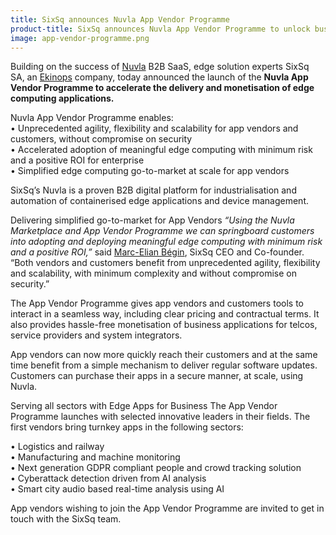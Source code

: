 ```yaml
---
title: SixSq announces Nuvla App Vendor Programme
product-title: SixSq announces Nuvla App Vendor Programme to unlock business at the edge
image: app-vendor-programme.png
---
```


Building on the success of [Nuvla](https://nuvla.io/) B2B SaaS, edge solution experts SixSq SA, an [Ekinops](https://www.ekinops.com/) company, today announced the launch of the **Nuvla App Vendor Programme to accelerate the delivery and monetisation of edge computing applications.**
<br/>

Nuvla App Vendor Programme enables:
<br/>
• Unprecedented agility, flexibility and scalability for app vendors and customers, without compromise on security
<br/>
• Accelerated adoption of meaningful edge computing with minimum risk and a positive ROI for enterprise
<br/>
• Simplified edge computing go-to-market at scale for app vendors
<br/>

SixSq’s Nuvla is a proven B2B digital platform for industrialisation and automation of containerised edge applications and device management.

Delivering simplified go-to-market for App Vendors
_“Using the Nuvla Marketplace and App Vendor Programme we can springboard customers into adopting and deploying meaningful edge computing with minimum risk and a positive ROI,”_ said [Marc-Elian Bégin](https://www.linkedin.com/in/mebster/), SixSq CEO and Co-founder. “Both vendors and customers benefit from unprecedented agility, flexibility and scalability, with minimum complexity and without compromise on security.”

The App Vendor Programme gives app vendors and customers tools to interact in a seamless way, including clear pricing and contractual terms. It also provides hassle-free monetisation of business applications for telcos, service providers and system integrators.

App vendors can now more quickly reach their customers and at the same time benefit from a simple mechanism to deliver regular software updates. Customers can purchase their apps in a secure manner, at scale, using Nuvla.

Serving all sectors with Edge Apps for Business
The App Vendor Programme launches with selected innovative leaders in their fields. The first vendors bring turnkey apps in the following sectors:

• Logistics and railway
<br/>
• Manufacturing and machine monitoring
<br/>
• Next generation GDPR compliant people and crowd tracking solution
<br/>
• Cyberattack detection driven from AI analysis
<br/>
• Smart city audio based real-time analysis using AI

App vendors wishing to join the App Vendor Programme are invited to get in touch with the SixSq team.
